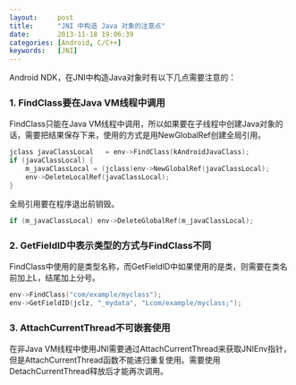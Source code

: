 ```yaml
---
layout:     post
title:      "JNI 中构造 Java 对象的注意点"
date:       2013-11-18 19:06:39
categories: [Android, C/C++]
keywords:   [JNI]
---
```


Android NDK，在JNI中构造Java对象时有以下几点需要注意的：
<!--more-->

### 1. FindClass要在Java VM线程中调用

FindClass只能在Java VM线程中调用，所以如果要在子线程中创建Java对象的话，需要把结果保存下来，使用的方式是用NewGlobalRef创建全局引用。

```c
jclass javaClassLocal	= env->FindClass(kAndroidJavaClass);
if (javaClassLocal) {
	m_javaClassLocal = (jclass)env->NewGlobalRef(javaClassLocal);
	env->DeleteLocalRef(javaClassLocal);
}
```

全局引用要在程序退出前销毁。

```c
if (m_javaClassLocal) env->DeleteGlobalRef(m_javaClassLocal);
```

### 2. GetFieldID中表示类型的方式与FindClass不同

FindClass中使用的是类型名称，而GetFieldID中如果使用的是类，则需要在类名前加上L，结尾加上分号。

```c
env->FindClass("com/example/myclass");
env->GetFieldID(jclz, "_mydata", "Lcom/example/myclass;");
```

### 3. AttachCurrentThread不可嵌套使用

在非Java VM线程中使用JNI需要通过AttachCurrentThread来获取JNIEnv指针，但是AttachCurrentThread函数不能递归重复使用。需要使用DetachCurrentThread释放后才能再次调用。

